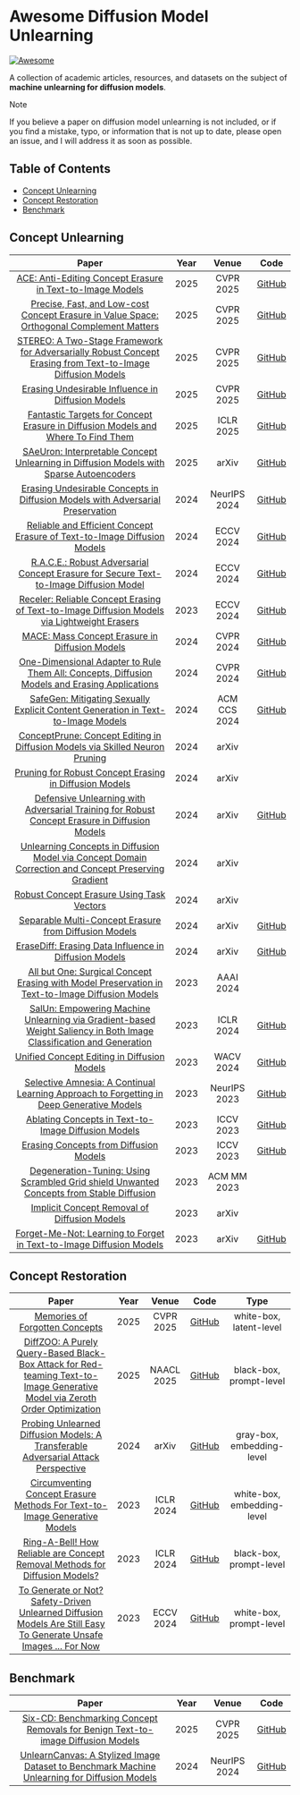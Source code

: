 # Awesome Diffusion Model Unlearning

[![Awesome](https://awesome.re/badge.svg)](https://awesome.re)

A collection of academic articles, resources, and datasets on the subject of **machine unlearning for diffusion models**.

> [!NOTE]
> If you believe a paper on diffusion model unlearning is not included, or if you find a mistake, typo, or information that is not up to date, please open an issue, and I will address it as soon as possible.

## Table of Contents

- [Concept Unlearning](#concept-unlearning)
- [Concept Restoration](#concept-restoration)
- [Benchmark](#benchmark)

## Concept Unlearning

| Paper                                                        | Year | Venue     | Code                                                         |
| :----------------------------------------------------------: | :--: | :-------: | :----------------------------------------------------------: |
| [ACE: Anti-Editing Concept Erasure in Text-to-Image Models](https://arxiv.org/abs/2501.01633) | 2025 | CVPR 2025 | [GitHub](https://github.com/120L020904/ACE) |
| [Precise, Fast, and Low-cost Concept Erasure in Value Space: Orthogonal Complement Matters](https://arxiv.org/abs/2412.06143) | 2025 | CVPR 2025 | [GitHub](https://github.com/WYuan1001/AdaVD) |
| [STEREO: A Two-Stage Framework for Adversarially Robust Concept Erasing from Text-to-Image Diffusion Models](https://arxiv.org/abs/2408.16807) | 2025 | CVPR 2025 | [GitHub](https://github.com/koushiksrivats/robust-concept-erasing) |
| [Erasing Undesirable Influence in Diffusion Models](https://arxiv.org/abs/2401.05779) | 2025 | CVPR 2025 | [GitHub](https://github.com/JingWu321/EraseDiff) |
| [Fantastic Targets for Concept Erasure in Diffusion Models and Where To Find Them](https://arxiv.org/abs/2501.18950) | 2025 | ICLR 2025 | [GitHub](https://github.com/tuananhbui89/Adaptive-Guided-Erasure) |
| [SAeUron: Interpretable Concept Unlearning in Diffusion Models with Sparse Autoencoders](https://arxiv.org/abs/2501.18052) | 2025 | arXiv | [GitHub](https://github.com/cywinski/SAeUron) |
| [Erasing Undesirable Concepts in Diffusion Models with Adversarial Preservation](https://arxiv.org/abs/2410.15618) | 2024 | NeurIPS 2024 | [GitHub](https://github.com/tuananhbui89/Erasing-Adversarial-Preservation) |
| [Reliable and Efficient Concept Erasure of Text-to-Image Diffusion Models](https://arxiv.org/abs/2407.12383) | 2024 | ECCV 2024 | [GitHub](https://github.com/CharlesGong12/RECE) |
| [R.A.C.E.: Robust Adversarial Concept Erasure for Secure Text-to-Image Diffusion Model](https://arxiv.org/abs/2405.16341) | 2024 | ECCV 2024 | [GitHub](https://github.com/chkimmmmm/R.A.C.E.) |
| [Receler: Reliable Concept Erasing of Text-to-Image Diffusion Models via Lightweight Erasers](https://arxiv.org/abs/2311.17717) | 2023 | ECCV 2024 | [GitHub](https://github.com/jasper0314-huang/Receler) |
| [MACE: Mass Concept Erasure in Diffusion Models](https://arxiv.org/abs/2403.06135) | 2024 | CVPR 2024 | [GitHub](https://github.com/Shilin-LU/MACE) |
| [One-Dimensional Adapter to Rule Them All: Concepts, Diffusion Models and Erasing Applications](https://arxiv.org/abs/2312.16145) | 2024 | CVPR 2024 | [GitHub](https://github.com/Con6924/SPM) |
| [SafeGen: Mitigating Sexually Explicit Content Generation in Text-to-Image Models](https://arxiv.org/abs/2404.06666) | 2024 | ACM CCS 2024 | [GitHub](https://github.com/LetterLiGo/SafeGen_CCS2024) |
| [ConceptPrune: Concept Editing in Diffusion Models via Skilled Neuron Pruning](https://arxiv.org/abs/2405.19237) | 2024 | arXiv |  |
| [Pruning for Robust Concept Erasing in Diffusion Models](https://arxiv.org/abs/2405.16534) | 2024 | arXiv |  |
| [Defensive Unlearning with Adversarial Training for Robust Concept Erasure in Diffusion Models](https://arxiv.org/abs/2405.15234) | 2024 | arXiv | [GitHub](https://github.com/OPTML-Group/AdvUnlearn) |
| [Unlearning Concepts in Diffusion Model via Concept Domain Correction and Concept Preserving Gradient](https://arxiv.org/abs/2405.15304) | 2024 | arXiv |  |
| [Robust Concept Erasure Using Task Vectors](https://arxiv.org/abs/2404.03631) | 2024 | arXiv |  |
| [Separable Multi-Concept Erasure from Diffusion Models](https://arxiv.org/abs/2402.05947) | 2024 | arXiv | [GitHub](https://github.com/Dlut-lab-zmn/SepCE4MU) |
| [EraseDiff: Erasing Data Influence in Diffusion Models](https://arxiv.org/abs/2401.05779) | 2024 | arXiv | [GitHub](https://github.com/JingWu321/EraseDiff) |
| [All but One: Surgical Concept Erasing with Model Preservation in Text-to-Image Diffusion Models](https://arxiv.org/abs/2312.12807) | 2023 | AAAI 2024 |                                                              |
| [SalUn: Empowering Machine Unlearning via Gradient-based Weight Saliency in Both Image Classification and Generation](https://arxiv.org/abs/2310.12508) | 2023 | ICLR 2024 | [GitHub](https://github.com/OPTML-Group/Unlearn-Saliency) |
| [Unified Concept Editing in Diffusion Models](https://arxiv.org/abs/2308.14761) | 2023 | WACV 2024 | [GitHub](https://github.com/rohitgandikota/unified-concept-editing) |
| [Selective Amnesia: A Continual Learning Approach to Forgetting in Deep Generative Models](https://arxiv.org/abs/2305.10120) | 2023 | NeurIPS 2023 | [GitHub](https://github.com/clear-nus/selective-amnesia)     |
| [Ablating Concepts in Text-to-Image Diffusion Models](https://arxiv.org/abs/2303.13516) | 2023 | ICCV 2023 | [GitHub](https://github.com/nupurkmr9/concept-ablation)      |
| [Erasing Concepts from Diffusion Models](https://arxiv.org/abs/2303.07345) | 2023 | ICCV 2023 | [GitHub](https://github.com/rohitgandikota/erasing)          |
| [Degeneration-Tuning: Using Scrambled Grid shield Unwanted Concepts from Stable Diffusion](https://arxiv.org/abs/2308.02552) | 2023 | ACM MM 2023 |  |
| [Implicit Concept Removal of Diffusion Models](https://arxiv.org/abs/2310.05873) | 2023 | arXiv |  |
| [Forget-Me-Not: Learning to Forget in Text-to-Image Diffusion Models](https://arxiv.org/abs/2303.17591) | 2023 | arXiv     | [GitHub](https://github.com/SHI-Labs/Forget-Me-Not)          |

## Concept Restoration

|                            Paper                             | Year |   Venue    |                             Code                             |            Type            |
| :----------------------------------------------------------: | :--: | :--------: | :----------------------------------------------------------: | :------------------------: |
| [Memories of Forgotten Concepts](https://arxiv.org/abs/2412.00782) | 2025 | CVPR 2025  | [GitHub](https://github.com/matanr/Memories_of_Forgotten_Concepts) |  white-box, latent-level   |
| [DiffZOO: A Purely Query-Based Black-Box Attack for Red-teaming Text-to-Image Generative Model via Zeroth Order Optimization](https://arxiv.org/abs/2408.11071) | 2025 | NAACL 2025 |     [GitHub](https://github.com/CherryBlueberry/DiffZOO)     |  black-box, prompt-level   |
| [Probing Unlearned Diffusion Models: A Transferable Adversarial Attack Perspective](https://arxiv.org/abs/2404.19382) | 2024 |   arXiv    |           [GitHub](https://github.com/hxxdtd/PUND)           | gray-box, embedding-level  |
| [Circumventing Concept Erasure Methods For Text-to-Image Generative Models](https://arxiv.org/abs/2308.01508) | 2023 | ICLR 2024  | [GitHub](https://github.com/NYU-DICE-Lab/circumventing-concept-erasure) | white-box, embedding-level |
| [Ring-A-Bell! How Reliable are Concept Removal Methods for Diffusion Models?](https://arxiv.org/abs/2310.10012) | 2023 | ICLR 2024  |     [GitHub](https://github.com/chiayi-hsu/Ring-A-Bell)      |  black-box, prompt-level   |
| [To Generate or Not? Safety-Driven Unlearned Diffusion Models Are Still Easy To Generate Unsafe Images ... For Now](https://arxiv.org/abs/2310.11868) | 2023 | ECCV 2024  | [GitHub](https://github.com/OPTML-Group/Diffusion-MU-Attack) |  white-box, prompt-level   |

## Benchmark

|                            Paper                             | Year |    Venue     |                          Code                          |
| :----------------------------------------------------------: | :--: | :----------: | :----------------------------------------------------: |
| [Six-CD: Benchmarking Concept Removals for Benign Text-to-image Diffusion Models](https://arxiv.org/abs/2406.14855) | 2025 |  CVPR 2025   |     [GitHub](https://github.com/Artanisax/Six-CD)      |
| [UnlearnCanvas: A Stylized Image Dataset to Benchmark Machine Unlearning for Diffusion Models](https://arxiv.org/abs/2402.11846) | 2024 | NeurIPS 2024 | [GitHub](https://github.com/OPTML-Group/UnlearnCanvas) |
